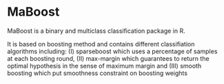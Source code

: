 # MaBoost
MaBoost is a binary and multiclass classification package in R.

It is based on boosting method and contains different classifiation algorithms including:
(I) sparseboost which uses a percentage of samples at each boosting round,
(II) max-margin which guarantees to return the optimal hypothesis in the sense of maximum margin and
(III) smooth boosting which put smoothness constraint on boosting weights 

